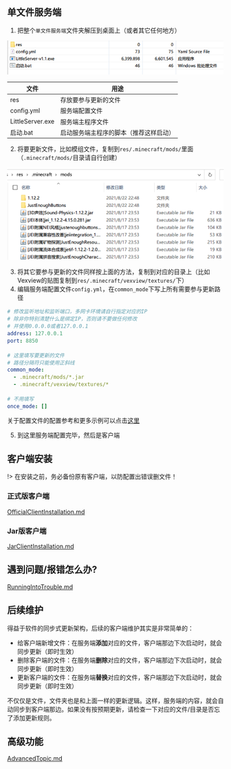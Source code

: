 ## 单文件服务端

1. 把整个`单文件服务端`文件夹解压到桌面上（或者其它任何地方）

![image-20210822232737615](assets/littleserver-all-files.png)

| 文件             | 用途                                   |
| ---------------- | -------------------------------------- |
| res              | 存放要参与更新的文件                   |
| config.yml       | 服务端配置文件                         |
| LittleServer.exe | 服务端主程序文件                       |
| 启动.bat         | 启动服务端主程序的脚本（推荐这样启动） |

2. 将要更新文件，比如模组文件，复制到`res/.minecraft/mods/`里面（`.minecraft/mods/`目录请自行创建）

![image-20210822233040650](assets/littleserver-inside-mods.png)

3. 将其它要参与更新的文件同样按上面的方法，复制到对应的目录上（比如Vexview的贴图复制到`res/.minecraft/vexview/textures/`下）
4. 编辑服务端配置文件`config.yml`，在`common_mode`下写上所有需要参与更新路径

```yaml
# 修改监听地址和监听端口，多网卡环境请自行指定对应的IP
# 除非你特别清楚什么是绑定IP，否则请不要做任何修改
# 并使用0.0.0.0或者127.0.0.1
address: 127.0.0.1
port: 8850

# 这里填写要更新的文件
# 路径分隔符只能使用正斜线
common_mode:
  - .minecraft/mods/*.jar
  - .minecraft/vexview/textures/*

# 不用填写
once_mode: []
```

关于配置文件的配置参考和更多示例可以点击[这里](ServerConfigurationReference.md)

5. 到这里服务端配置完毕，然后是客户端

## 客户端安装

!> 在安装之前，务必备份原有客户端，以防配置出错误删文件！

<!-- tabs:start -->

### **正式版客户端**

[OfficialClientInstallation.md](OfficialClientInstallation.md ':include')

### **Jar版客户端**

[JarClientInstallation.md](JarClientInstallation.md ':include')

<!-- tabs:end -->

## 遇到问题/报错怎么办?

[RunningIntoTrouble.md](RunningIntoTrouble.md ':include')

## 后续维护

得益于软件的同步式更新架构，后续的客户端维护其实是非常简单的：

+ 给客户端新增文件：在服务端**添加**对应的文件，客户端那边下次启动时，就会同步更新（即时生效）
+ 删除客户端的文件：在服务端**删除**对应的文件，客户端那边下次启动时，就会同步更新（即时生效）
+ 更新客户端的文件：在服务端**替换**对应的文件，客户端那边下次启动时，就会同步更新（即时生效）

不仅仅是文件，文件夹也是和上面一样的更新逻辑。这样，服务端的内容，就会自动同步到客户端那边。如果没有按预期更新，请检查一下对应的文件/目录是否忘了添加更新规则。

## 高级功能

[AdvancedTopic.md](AdvancedTopic.md ':include')